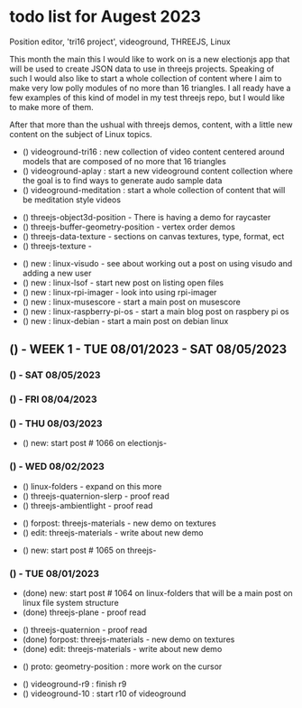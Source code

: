 # todo list for Augest 2023

Position editor, 'tri16 project', videoground, THREEJS, Linux

This month the main this I would like to work on is a new electionjs app that will be used to create JSON data to use in threejs projects. Speaking of such I would also like to start a whole collection of content where I aim to make very low polly modules of no more than 16 triangles. I all ready have a few examples of this kind of model in my test threejs repo, but I would like to make more of them.

After that more than the ushual with threejs demos, content, with a little new content on the subject of Linux topics.

<!-------- ----------
-- position editor
---------- --------->

<!-------- ----------
-- videoground
---------- --------->
* () videoground-tri16 : new collection of video content centered around models that are composed of no more that 16 triangles
* () videoground-aplay : start a new videoground content collection where the goal is to find ways to generate audo sample data
* () videoground-meditation : start a whole collection of content that will be meditation style videos
<!-------- ----------
-- EDIT 5k+ - Focus more so on a top ten of sorts to get to 5000+ words and 10+ demos and beyond
---------- --------->
* () threejs-object3d-position - There is having a demo for raycaster
* () threejs-buffer-geometry-position - vertex order demos
* () threejs-data-texture - sections on canvas textures, type, format, ect
* () threejs-texture - 
<!-------- ----------
-- NEW POST IDEAS FOR LINUX
---------- --------->
* () new : linux-visudo - see about working out a post on using visudo and adding a new user
* () new : linux-lsof - start new post on listing open files
* () new : linux-rpi-imager - look into using rpi-imager
* () new : linux-musescore - start a main post on musescore
* () new : linux-raspberry-pi-os - start a main blog post on raspbery pi os
* () new : linux-debian - start a main post on debian linux
<!-------- ----------
-- WEEK 1
---------- --------->
## () - WEEK 1 - TUE 08/01/2023 - SAT 08/05/2023

### () - SAT 08/05/2023

### () - FRI 08/04/2023

### () - THU 08/03/2023
* () new: start post # 1066 on electionjs-

### () - WED 08/02/2023
<!-- edit: -->
* () linux-folders - expand on this more
* () threejs-quaternion-slerp - proof read
* () threejs-ambientlight - proof read
<!-- edit 5k+ -->
* () forpost: threejs-materials - new demo on textures
* () edit: threejs-materials - write about new demo
<!-- new -->
* () new: start post # 1065 on threejs-

### () - TUE 08/01/2023
* (done) new: start post # 1064 on linux-folders that will be a main post on linux file system structure
* (done) threejs-plane - proof read
<!-- edit: -->
* () threejs-quaternion - proof read
* (done) forpost: threejs-materials - new demo on textures
* (done) edit: threejs-materials - write about new demo

<!-- electionjs -->
* () proto: geometry-position : more work on the cursor
<!-- videoground -->
* () videoground-r9 : finish r9
* () videoground-10 : start r10 of videoground


